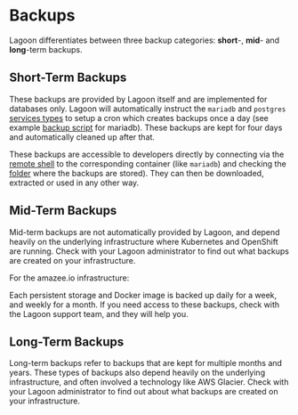 # Backups

Lagoon differentiates between three backup categories: **short**-, **mid**- and **long**-term backups.

## Short-Term Backups

These backups are provided by Lagoon itself and are implemented for databases only. Lagoon will automatically instruct the `mariadb` and `postgres` [services types](./service_types.md) to setup a cron which creates backups once a day (see example [backup script](https://github.com/amazeeio/lagoon/blob/docs/images/mariadb/mysql-backup.sh) for mariadb). These backups are kept for four days and automatically cleaned up after that.

These backups are accessible to developers directly by connecting via the [remote shell](./remote_shell.md) to the corresponding container (like `mariadb`) and checking the [folder](https://github.com/amazeeio/lagoon/blob/docs/images/mariadb/mysql-backup.sh#L24) where the backups are stored). They can then be downloaded, extracted or used in any other way.

## Mid-Term Backups

Mid-term backups are not automatically provided by Lagoon, and depend heavily on the underlying infrastructure where Kubernetes and OpenShift are running. Check with your Lagoon administrator to find out what backups are created on your infrastructure.

For the amazee.io infrastructure:

Each persistent storage and Docker image is backed up daily for a week, and weekly for a month. If you need access to these backups, check with the Lagoon support team, and they will help you.

## Long-Term Backups

Long-term backups refer to backups that are kept for multiple months and years. These types of backups also depend heavily on the underlying infrastructure, and often involved a technology like AWS Glacier. Check with your Lagoon administrator to find out about what backups are created on your infrastructure.
